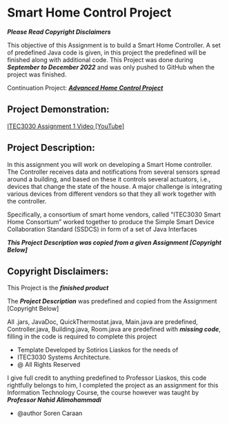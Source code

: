 # Smart Home Control Project

***Please Read Copyright Disclaimers***

This objective of this Assignment is to build a Smart Home Controller. A set of predefined
Java code is given, in this project the predefined will be finished along with additional code.
This Project was done during ***September to December 2022*** and was only pushed to GitHub 
when the project was finished.

Continuation Project: [***Advanced Home Control Project***](https://github.com/SorenCaraan/AdvancedHomeControlProject) 

## Project Demonstration:

[ITEC3030 Assignment 1 Video [YouTube]](https://youtu.be/FmJen8jJKCA)

## Project Description:

In this assignment you will work on developing a Smart Home controller. The Controller
receives data and notifications from several sensors spread around a building, and based on
these it controls several actuators, i.e., devices that change the state of the house. A major
challenge is integrating various devices from different vendors so that they all work together
with the controller. 

Specifically, a consortium of smart home vendors, called "ITEC3030 Smart
Home Consortium” worked together to produce the Simple Smart Device Collaboration Standard
(SSDCS) in form of a set of Java Interfaces

***This Project Description was copied from a given Assignment [Copyright Below]***

## Copyright Disclaimers:

This Project is the ***finished product***

The ***Project Description*** was predefined and copied from the Assignment [Copyright Below]

All .jars, JavaDoc, QuickThermostat.java, Main.java are predefined, Controller.java, Building.java, Room.java are 
predefined with ***missing code***, filling in the code is required to complete this project

- Template Developed by Sotirios Liaskos for the needs of
- ITEC3030 Systems Architecture.
- @ All Rights Reserved

I give full credit to anything predefined to Professor Liaskos, this code rightfully belongs to him,
I completed the project as an assignment for this Information Technology Course, the course however
was taught by ***Professor Nahid Alimohammadi***

- @author Soren Caraan